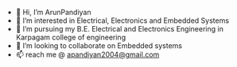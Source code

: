 - 👋 Hi, I’m ArunPandiyan
- 👀 I’m interested in Electrical, Electronics and Embedded Systems
- 🌱 I’m pursuing my B.E. Electrical and Electronics Engineering in Karpagam college of engineering
- 💞️ I’m looking to collaborate on Embedded systems
- 📫 reach me @ apandiyan2004@gmail.com

